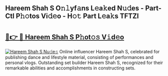 ## Hareem Shah S O𝚗𝚕yf𝚊ns L𝚎a𝚔ed N𝚞𝚍es - Part-Ctl P𝚑𝚘tos Vi𝚍𝚎o - H𝚘𝚝 Part L𝚎a𝚔s TFTZI

# <h2><a href="http://kf646rw.oniu.top/?m=Hareem+Shah+S">🔗👉 🔴 Hareem Shah S P𝚑ot𝚘𝚜 V𝚒d𝚎o</a></h2>

[![Hareem Shah S Nu𝚍e𝚜](https://i.imgur.com/0qMVB7G.gif)](http://kf646rw.oniu.top/?m=Hareem+Shah+S)
Online influencer Hareem Shah S, celebrated for publishing dance and lifestyle material, consisting of performances and personal vlogs. Outstanding set builder Hareem Shah S, recognized for their remarkable abilities and accomplishments in constructing sets.  
